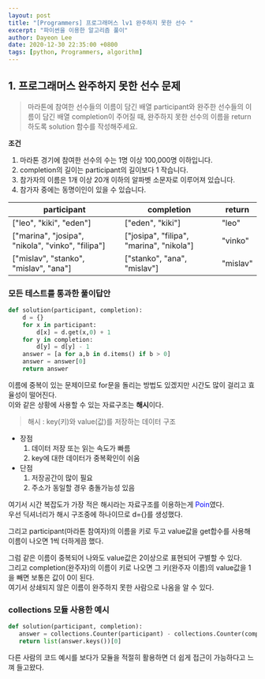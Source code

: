 ```yaml
---
layout: post
title: "[Programmers] 프로그래머스 lv1 완주하지 못한 선수 "
excerpt: "파이썬을 이용한 알고리즘 풀이"
author: Dayeon Lee
date: 2020-12-30 22:35:00 +0800
tags: [python, Programmers, algorithm]
---
```



## 1. 프로그래머스 완주하지 못한 선수 문제  
> 마라톤에 참여한 선수들의 이름이 담긴 배열 participant와 완주한 선수들의 이름이 담긴 배열 completion이 주어질 때, 완주하지 못한 선수의 이름을 return 하도록 solution 함수를 작성해주세요.

**조건**
1. 마라톤 경기에 참여한 선수의 수는 1명 이상 100,000명 이하입니다.
2. completion의 길이는 participant의 길이보다 1 작습니다.
3. 참가자의 이름은 1개 이상 20개 이하의 알파벳 소문자로 이루어져 있습니다.
4. 참가자 중에는 동명이인이 있을 수 있습니다.


|participant|completion|return|
|--|--|--|
|["leo", "kiki", "eden"]|["eden", "kiki"]|"leo"|
|["marina", "josipa", "nikola", "vinko", "filipa"]|["josipa", "filipa", "marina", "nikola"]|"vinko"|
|["mislav", "stanko", "mislav", "ana"]|["stanko", "ana", "mislav"]|"mislav"|


### 모든 테스트를 통과한 풀이답안

```Python
def solution(participant, completion):
    d = {}
    for x in participant:
        d[x] = d.get(x,0) + 1
    for y in completion:
        d[y] = d[y] - 1
    answer = [a for a,b in d.items() if b > 0]
    answer = answer[0]
    return answer
  ```


이름에 중복이 있는 문제이므로 for문을 돌리는 방법도 있겠지만 시간도 많이 걸리고 효율성이 떨어진다.  
이와 같은 상황에 사용할 수 있는 자료구조는 **해시**이다.  

> 해시 : key(키)와 value(값)를 저장하는 데이터 구조 

- 장점
    1. 데이터 저장 또는 읽는 속도가 빠름 
    2. key에 대한 데이터가 중복확인이 쉬움
- 단점
    1. 저장공간이 많이 필요
    2. 주소가 동일할 경우 충돌가능성 있음 
    
    

여기서 시간 복잡도가 가장 적은 해시라는 자료구조를 이용하는게 <span style="color:blue">Poin</span>였다.  
우선 딕셔너리가 해시 구조중에 하나이므로 d={}를 생성했다.   

그리고 participant(마라톤 참여자)의 이름을 키로 두고 value값을 get합수를 사용해 이름이 나오면 1씩 더하게끔 했다.   

그럼 같은 이름이 중복되어 나와도 value값은 2이상으로 표현되어 구별할 수 있다.  
그리고 completion(완주자)의 이름이 키로 나오면 그 키(완주자 이름)의 value값을 1을 빼면 보통은 값이 0이 된다.   
여기서 상쇄되지 않은 이름이 완주하지 못한 사람으로 나옴을 알 수 있다.   



### collections 모듈 사용한 예시 
 ```Python
 def solution(participant, completion):
    answer = collections.Counter(participant) - collections.Counter(completion)
    return list(answer.keys())[0]

 ```
 
 다른 사람의 코드 예시를 보다가 모듈을 적절히 활용하면 더 쉽게 접근이 가능하다고 느껴 들고왔다.  
 
 
